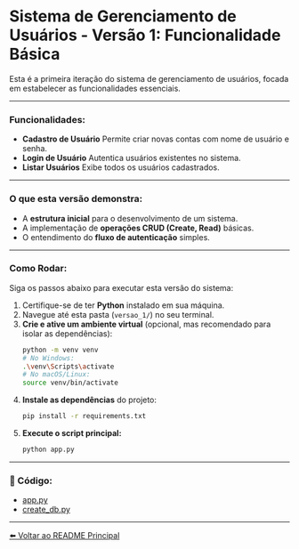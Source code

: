 # Sistema de Gerenciamento de Usuários - Versão 1: Funcionalidade Básica

Esta é a primeira iteração do sistema de gerenciamento de usuários, focada em estabelecer as funcionalidades essenciais.

---

### Funcionalidades:
* **Cadastro de Usuário** Permite criar novas contas com nome de usuário e senha.
* **Login de Usuário** Autentica usuários existentes no sistema.
* **Listar Usuários** Exibe todos os usuários cadastrados.

---

### O que esta versão demonstra:
* A **estrutura inicial** para o desenvolvimento de um sistema.
* A implementação de **operações CRUD (Create, Read)** básicas.
* O entendimento do **fluxo de autenticação** simples.

---

### Como Rodar:

Siga os passos abaixo para executar esta versão do sistema:

1. Certifique-se de ter **Python** instalado em sua máquina.
2. Navegue até esta pasta (`versao_1/`) no seu terminal.
3. **Crie e ative um ambiente virtual** (opcional, mas recomendado para isolar as dependências):
   ```bash
   python -m venv venv
   # No Windows:
   .\venv\Scripts\activate
   # No macOS/Linux:
   source venv/bin/activate
   ```
4. **Instale as dependências** do projeto:
   ```bash
   pip install -r requirements.txt
   ```
5. **Execute o script principal:**
   ```bash
   python app.py
   ```

---

### 📁 Código:
* [app.py](app.py)
* [create_db.py](create_db.py)

---

[⬅️ Voltar ao README Principal](https://github.com/AdrianeDeCarvalho/sistema-gerenciamento-usuarios)
